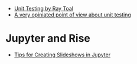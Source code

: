 * [Unit Testing by Ray Toal](https://cs.lmu.edu/~ray/notes/unittesting/)
* [A very opiniated point of view about unit testing](https://medium.com/@Cyrdup/unit-testing-youre-doing-it-wrong-407a07692989)

# Jupyter and Rise

* [Tips for Creating Slideshows in Jupyter](https://www.markroepke.me/posts/2019/06/05/tips-for-slideshows-in-jupyter.html)